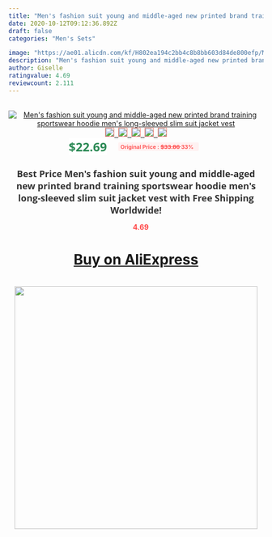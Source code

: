 ```yaml
---
title: "Men's fashion suit young and middle-aged new printed brand training sportswear hoodie men's long-sleeved slim suit jacket vest"
date: 2020-10-12T09:12:36.892Z
draft: false
categories: "Men's Sets"

image: "https://ae01.alicdn.com/kf/H802ea194c2bb4c8b8bb603d84de800efp/Men-s-fashion-suit-young-and-middle-aged-new-printed-brand-training-sportswear-hoodie-men-s.jpg"
description: "Men's fashion suit young and middle-aged new printed brand training sportswear hoodie men's long-sleeved slim suit jacket vest"
author: Giselle
ratingvalue: 4.69
reviewcount: 2.111
---
```

<br>
<div style="text-align: center;">
<a href="https://s.click.aliexpress.com/e/_ANLC8V" target="_blank" rel="nofollow noopener noreferrer"><img alt="Men's fashion suit young and middle-aged new printed brand training sportswear hoodie men's long-sleeved slim suit jacket vest" class="magnifier-image" src="https://ae01.alicdn.com/kf/H802ea194c2bb4c8b8bb603d84de800efp/Men-s-fashion-suit-young-and-middle-aged-new-printed-brand-training-sportswear-hoodie-men-s.jpg_640x640.jpg">
<br>
<img style="border:1px solid salmon" src="https://ae01.alicdn.com/kf/H802ea194c2bb4c8b8bb603d84de800efp/Men-s-fashion-suit-young-and-middle-aged-new-printed-brand-training-sportswear-hoodie-men-s.jpg_120x120.jpg">&nbsp;&nbsp;<img style="border:1px solid salmon" src="https://ae01.alicdn.com/kf/H515a01abaafe4d1a8dd7b41ae684b870h/Men-s-fashion-suit-young-and-middle-aged-new-printed-brand-training-sportswear-hoodie-men-s.jpg_120x120.jpg">&nbsp;&nbsp;<img style="border:1px solid salmon" src="https://ae01.alicdn.com/kf/H40f00b951b2d49a293df47ad27f8defaW/Men-s-fashion-suit-young-and-middle-aged-new-printed-brand-training-sportswear-hoodie-men-s.jpg_120x120.jpg">&nbsp;&nbsp;<img style="border:1px solid salmon" src="https://ae01.alicdn.com/kf/Hde132d369fc74d9fa80380bef8b7210e3/Men-s-fashion-suit-young-and-middle-aged-new-printed-brand-training-sportswear-hoodie-men-s.jpg_120x120.jpg">&nbsp;&nbsp;<img style="border:1px solid salmon" src="https://ae01.alicdn.com/kf/H3dd9b0230de14a579e043eb2d198138eb/Men-s-fashion-suit-young-and-middle-aged-new-printed-brand-training-sportswear-hoodie-men-s.jpg_120x120.jpg"></a></div><br0>
<div style="text-align: center;"><span style="background-color: white; border: 0px; box-sizing: border-box; color: seagreen; display: inline-block; font-family: &quot;open sans&quot; , &quot;arial&quot; , &quot;helvetica&quot; , sans-serif , &quot;heiti&quot;; font-size: 24px; font-stretch: inherit; font-weight: 700; line-height: inherit; margin: 0px 10px 0px 0px; padding: 0px; vertical-align: middle;">$22.69 </span>
<span style="background: rgb(255 , 241 , 241); border-radius: 3px; border: 0px; box-sizing: border-box; color: #ff4747; display: inline-block; font-family: inherit; font-size: 12px; font-stretch: inherit; font-style: inherit; font-variant: inherit; font-weight: 600; line-height: inherit; margin: 0px; padding: 2px 5px; transform: scale(0.9); vertical-align: middle;">Original Price : <b style="text-decoration: line-through;">$33.86 </b> 33%&nbsp;&nbsp;</span></div>
<h1 style="color: #333333; display: inline-block; font-family: &quot;open sans&quot; , &quot;arial&quot; , &quot;helvetica&quot; , sans-serif , &quot;heiti&quot;; font-size: 18px; font-stretch: inherit; font-weight: 700; text-align: center;">Best Price Men's fashion suit young and middle-aged new printed brand training sportswear hoodie men's long-sleeved slim suit jacket vest with Free Shipping Worldwide!</h1>
<div style="color: #ff4747; text-align: center;">
<img src="https://4.bp.blogspot.com/-M0ZcTcb-5uY/XleCXlxnR4I/AAAAAAAAAEc/OrjgMkXV1oMQFaCRZj5HQwOCBcu3w1FegCPcBGAYYCw/s1600/star.png" style="height: 15px;">&nbsp;<b>4.69</b></div>
<div class="button_cont" align="center"><a class="buynow_a" href="https://s.click.aliexpress.com/e/_ANLC8V" target="_blank" rel="nofollow noopener noreferrer"><H1>Buy on AliExpress</H1></a></div><br>
<div class="separator" style="clear: both; text-align: center;">
<img src="https://lh3.googleusercontent.com/-pTy5HemUv9M/XlePHvY0dAI/AAAAAAAAAE4/0nX5iRUoIWY8eMW9Dpxeirr157OZliDIgCLcBGAsYHQ/s1600/badge.gif" width="480">
</div>
